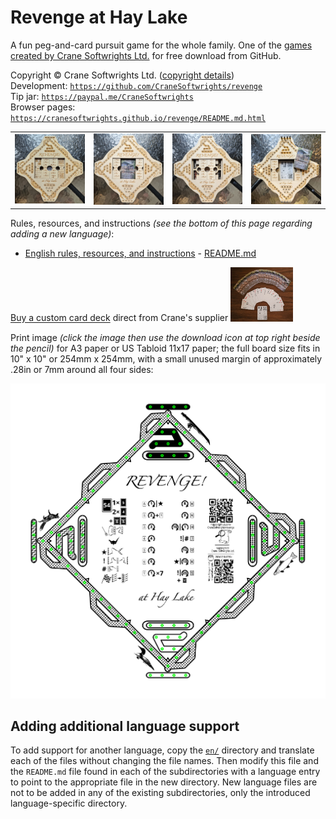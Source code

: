 # Revenge at Hay Lake

A fun peg-and-card pursuit game for the whole family. One of the [games created by Crane Softwrights Ltd.](https://github.com/CraneSoftwrights/games) for free download from GitHub.

Copyright © Crane Softwrights Ltd. ([copyright details](LICENSE))  
Development: [`https://github.com/CraneSoftwrights/revenge`](https://github.com/CraneSoftwrights/revenge)  
Tip jar: [`https://paypal.me/CraneSoftwrights`](https://paypal.me/CraneSoftwrights)   
Browser pages: [`https://cranesoftwrights.github.io/revenge/README.md.html`](https://cranesoftwrights.github.io/revenge/README.md.html)  



<table style="table-layout: fixed; width: 100%;">
  <col width="25%"/>
  <col width="25%"/>
  <col width="25%"/>
  <col width="25%"/>
  <tr>
    <td><img src="shared/board-closed.jpg" width="100%"/></td>
    <td><img src="shared/board-cards.jpg" width="100%"/></td>
    <td><img src="shared/board-pegs.jpg" width="100%"/></td>
    <td><img src="shared/board-ready.jpg" width="100%"/></td>
  </tr>
</table>

Rules, resources, and instructions *(see the bottom of this page regarding adding a new language)*:

- [English rules, resources, and instructions](en/README.md#readme) - [README.md](en/README.md)

<a href="https://www.makeplayingcards.com/sell/cranesoftwrights" target="_blank">Buy a custom card deck</a> direct from Crane's supplier <img src="shared/revenge-deck.jpg" width="100px"/>

Print image *(click the image then use the download icon at top right beside the pencil)* for A3 paper or US Tabloid 11x17 paper; the full board size fits in 10" x 10" or 254mm x 254mm, with a small unused margin of approximately .28in or 7mm around all four sides:

[<img src="shared/revenge-crane.png"/>](burn/png/print/Print-10x10-revenge-crane.png)

## Adding additional language support

To add support for another language, copy the [`en/`](en/) directory and translate each of the files without changing the file names. Then modify this file and the `README.md` file found in each of the subdirectories with a language entry to point to the appropriate file in the new directory. New language files are not to be added in any of the existing subdirectories, only the introduced language-specific directory.
